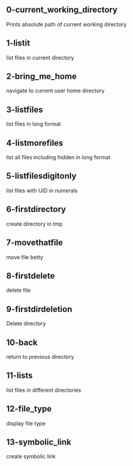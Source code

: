 ## 0-current_working_directory
Prints absolute path of current working directory
## 1-listit
list files in current directory
## 2-bring_me_home
navigate to current user home directory
## 3-listfiles
list files in long format
## 4-listmorefiles
list all files including hidden in long format
## 5-listfilesdigitonly
list files with UID in numerals
## 6-firstdirectory
create directory in tmp
## 7-movethatfile
move file betty
## 8-firstdelete
delete file
## 9-firstdirdeletion
Delete directory
## 10-back
return to previous directory
## 11-lists
list files in different directories
## 12-file_type
display file type
## 13-symbolic_link
create symbolic link
